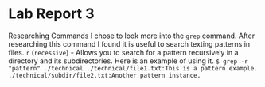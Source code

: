 # Lab Report 3

Researching Commands
I chose to look more into the `grep` command.
After researching this command I found it is useful to search texting patterns in files.
`r` (`recessive`) - Allows you to search for a pattern recursively in a directory and its subdirectories.
Here is an example of using it. 
`$ grep -r "pattern" ./technical
./technical/file1.txt:This is a pattern example.
./technical/subdir/file2.txt:Another pattern instance.`

